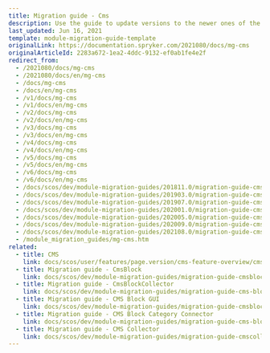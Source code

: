 ```yaml
---
title: Migration guide - Cms
description: Use the guide to update versions to the newer ones of the CMS module.
last_updated: Jun 16, 2021
template: module-migration-guide-template
originalLink: https://documentation.spryker.com/2021080/docs/mg-cms
originalArticleId: 2283a672-1ea2-4ddc-9132-ef0ab1fe4e2f
redirect_from:
  - /2021080/docs/mg-cms
  - /2021080/docs/en/mg-cms
  - /docs/mg-cms
  - /docs/en/mg-cms
  - /v1/docs/mg-cms
  - /v1/docs/en/mg-cms
  - /v2/docs/mg-cms
  - /v2/docs/en/mg-cms
  - /v3/docs/mg-cms
  - /v3/docs/en/mg-cms
  - /v4/docs/mg-cms
  - /v4/docs/en/mg-cms
  - /v5/docs/mg-cms
  - /v5/docs/en/mg-cms
  - /v6/docs/mg-cms
  - /v6/docs/en/mg-cms
  - /docs/scos/dev/module-migration-guides/201811.0/migration-guide-cms.html
  - /docs/scos/dev/module-migration-guides/201903.0/migration-guide-cms.html
  - /docs/scos/dev/module-migration-guides/201907.0/migration-guide-cms.html
  - /docs/scos/dev/module-migration-guides/202001.0/migration-guide-cms.html
  - /docs/scos/dev/module-migration-guides/202005.0/migration-guide-cms.html
  - /docs/scos/dev/module-migration-guides/202009.0/migration-guide-cms.html
  - /docs/scos/dev/module-migration-guides/202108.0/migration-guide-cms.html
  - /module_migration_guides/mg-cms.htm
related:
  - title: CMS
    link: docs/scos/user/features/page.version/cms-feature-overview/cms-feature-overview.html
  - title: Migration guide - CmsBlock
    link: docs/scos/dev/module-migration-guides/migration-guide-cmsblock.html
  - title: Migration guide - CmsBlockCollector
    link: docs/scos/dev/module-migration-guides/migration-guide-cms-block-collector.html
  - title: Migration guide - CMS Block GUI
    link: docs/scos/dev/module-migration-guides/migration-guide-cmsblockgui.html
  - title: Migration guide - CMS Block Category Connector
    link: docs/scos/dev/module-migration-guides/migration-guide-cms-block-category-connector.html
  - title: Migration guide - CMS Collector
    link: docs/scos/dev/module-migration-guides/migration-guide-cmscollector.html
---
```

